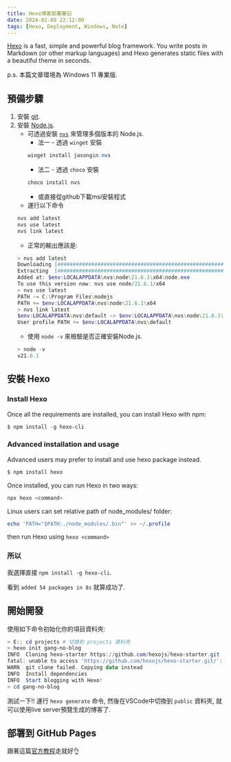 ```yaml
---
title: Hexo博客部署筆記
date: 2024-02-08 22:12:00
tags: [Hexo, Deployment, Windows, Note]
---
```


[Hexo](https://hexo.io/docs/) is a fast, simple and powerful blog framework. You write posts in Markdown (or other markup languages) and Hexo generates static files with a beautiful theme in seconds.

p.s. 本篇文章環境為 Windows 11 專業版.

## 預備步驟

1. 安裝 [git](https://git-scm.com/download/win).
2. 安裝 [Node.js](https://nodejs.org/en/download/).
    - 可透過安裝 [`nvs`](https://github.com/jasongin/nvs/) 來管理多個版本的 Node.js.
      - 法一 - 透過 `winget` 安裝
      ```powershell
      winget install jasongin.nvs
      ```
      - 法二 - 透過 `choco` 安裝
      ```powershell
      choco install nvs
      ```
      - 或直接從github下載msi安裝程式
    - 運行以下命令
    ```powershell
    nvs add latest
    nvs use latest
    nvs link latest
    ```
    - 正常的輸出應該是:
    ```powershell
    > nvs add latest
    Downloading [###########################################################################################] 100%
    Extracting  [###########################################################################################] 100%
    Added at: $env:LOCALAPPDATA\nvs\node\21.6.1\x64\node.exe
    To use this version now: nvs use node/21.6.1/x64
    > nvs use latest
    PATH -= C:\Program Files\nodejs
    PATH += $env:LOCALAPPDATA\nvs\node\21.6.1\x64
    > nvs link latest
    $env:LOCALAPPDATA\nvs\default -> $env:LOCALAPPDATA\nvs\node\21.6.1\x64
    User profile PATH += $env:LOCALAPPDATA\nvs\default
    ```
    - 使用 `node -v` 來檢驗是否正確安裝Node.js.
    ```powershell
    > node -v
    v21.6.1
    ```

## 安裝 Hexo

### Install Hexo
Once all the requirements are installed, you can install Hexo with npm:
```powershell
$ npm install -g hexo-cli
```

### Advanced installation and usage
Advanced users may prefer to install and use hexo package instead.
```powershell
$ npm install hexo
```
Once installed, you can run Hexo in two ways:
```powershell
npx hexo <command>
```
Linux users can set relative path of node_modules/ folder:
```powershell
echo 'PATH="$PATH:./node_modules/.bin"' >> ~/.profile
```
then run Hexo using `hexo <command>`

### 所以

我選擇直接 `npm install -g hexo-cli`.

看到 `added 54 packages in 8s` 就算成功了.

## 開始開發

使用如下命令初始化你的項目資料夾: 
```powershell
> E:; cd projects # 切換到 projects 資料夾
> hexo init gang-no-blog
INFO  Cloning hexo-starter https://github.com/hexojs/hexo-starter.git
fatal: unable to access 'https://github.com/hexojs/hexo-starter.git/': Recv failure: Connection was reset
WARN  git clone failed. Copying data instead
INFO  Install dependencies
INFO  Start blogging with Hexo!
> cd gang-no-blog
```

測試一下!! 
運行 `hexo generate` 命令, 然後在VSCode中切換到 `public` 資料夾, 就可以使用live server預覽生成的博客了.

## 部署到 GitHub Pages

跟著這篇[官方教程](https://hexo.io/docs/github-pages)走就好👌